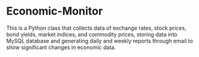 # Economic-Monitor
This is a Python class that collects data of exchange rates, stock prices, bond yields, market indices, and commodity prices, storing data into MySQL database and generating daily and weekly reports through email to show significant changes in economic data.
